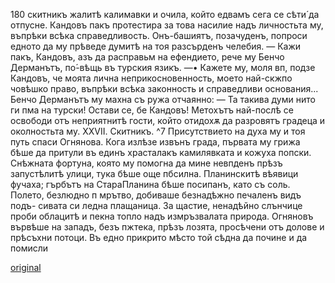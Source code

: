 ﻿180
скитникъ
жалитѣ калимавки и очила, който едвамъ сега се сѣти́ да отпусне.
Кандовъ пакъ протестира за това насилие надъ личностьта му, въпрѣки всѣка справедливость.
Онъ-башиятъ, позачуденъ, попроси едното да му прѣведе думитѣ на тоя разсърденъ челебия.
— Кажи пакъ, Кандовъ, азъ да расправьм на ефендието, рече му Бенчо Дерманътъ, по́-вѣщь въ турския язикъ.
—• Кажете му, моля вп, подзе Кандовъ, че моята лична неприкосновенность, моето най-скжпо човѣшко право, въпрѣки всѣка законность и справедливи основания...
Бенчо Дерманътъ му махна съ ружа отчаянно:
— Та такива думи нито ги пма на турски! Остави се, бе Кандовъ!
Метохътъ най-послѣ се освободи отъ неприятнитѣ гости, който отидохѫ да разровятъ градеца и околностьта му.
XXVII.
Скитникъ. ^7
Присутствието на духа му и тоя путь спаси Огнянова.
Кога излѣзе извънъ града, първата му грижа бѣше да притули въ единъ храсталакъ камилявката и кожуха попски.
Снѣжната фортуна, която му помогна да мине невпденъ прѣзъ запустѣлитѣ улици, тука бѣше още пбсилна. Планинскитѣ вѣявици фучаха; гърбътъ на СтараПланина бѣше посипанъ, като съ соль. Полето, безлюдно п мрътво, добиваше безнадѣжно печаленъ видъ подъ- сивата си ледна плащаница. За щастие, ненадѣйно слънчице проби облацитѣ и пекна топло надъ измръзвалата природа.
Огняновъ вървѣше на западъ, безъ пжтека, прѣзъ лозята, просѣчени отъ долове и прѣсъхни потоци. Въ едно прикрито мѣсто той сѣдна да почине и да помисли

[original](images/205.jpg)